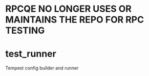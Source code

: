 # RPCQE NO LONGER USES OR MAINTAINS THE REPO FOR RPC TESTING

# test_runner
Tempest config builder and runner

